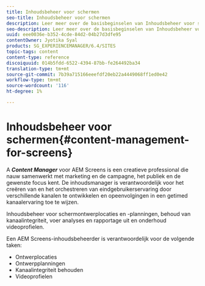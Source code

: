 ```yaml
---
title: Inhoudsbeheer voor schermen
seo-title: Inhoudsbeheer voor schermen
description: Leer meer over de basisbeginselen van Inhoudsbeheer voor schermen.
seo-description: Leer meer over de basisbeginselen van Inhoudsbeheer voor schermen.
uuid: eee0036e-b352-4cde-84d2-04b27d3dfe95
contentOwner: Jyotika Syal
products: SG_EXPERIENCEMANAGER/6.4/SITES
topic-tags: content
content-type: reference
discoiquuid: 014b5fdd-6522-4394-87bb-fe264492ba34
translation-type: tm+mt
source-git-commit: 7b39a715166eeefdf20eb22a4449068ff1ed0e42
workflow-type: tm+mt
source-wordcount: '116'
ht-degree: 1%

---
```



# Inhoudsbeheer voor schermen{#content-management-for-screens}

A ***Content Manager*** voor AEM Screens is een creatieve professional die nauw samenwerkt met marketing en de campagne, het publiek en de gewenste focus kent. De inhoudsmanager is verantwoordelijk voor het creëren van en het orchestreren van eindgebruikerservaring door verschillende kanalen te ontwikkelen en opeenvolgingen in een getimed kanaalervaring toe te wijzen.

Inhoudsbeheer voor schermontwerplocaties en -planningen, behoud van kanaalintegriteit, voer analyses en rapportage uit en onderhoud videoprofielen.

Een AEM Screens-inhoudsbeheerder is verantwoordelijk voor de volgende taken:

* Ontwerplocaties
* Ontwerpplanningen
* Kanaalintegriteit behouden
* Videoprofielen

